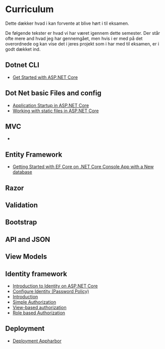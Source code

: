 # Curriculum
Dette dækker hvad i kan forvente at blive hørt i til eksamen.

De følgende tekster er hvad vi har været igennem dette semester. Der står ofte mere and hvad jeg har gennemgået, men hvis i er med på det overordnede og kan vise det i jeres projekt som i har med til eksamen, er i godt dækket ind.

## Dotnet CLI
* [Get Started with ASP.NET Core](https://docs.microsoft.com/en-us/aspnet/core/getting-started)

## Dot Net basic Files and config
* [Application Startup in ASP.NET Core](https://docs.microsoft.com/en-us/aspnet/core/fundamentals/startup)
* [Working with static files in ASP.NET Core](https://docs.microsoft.com/en-us/aspnet/core/fundamentals/static-files)

## MVC
* []()

## Entity Framework
* [Getting Started with EF Core on .NET Core Console App with a New database](https://docs.microsoft.com/en-us/ef/core/get-started/netcore/new-db-sqlite)

## Razor

## Validation

## Bootstrap

## API and JSON

## View Models

## Identity framework
* [Introduction to Identity on ASP.NET Core](https://docs.microsoft.com/en-us/aspnet/core/security/authentication/identity?tabs=visual-studio%2Caspnetcore2x)
* [Configure Identity (Password Policy)](https://docs.microsoft.com/en-us/aspnet/core/security/authentication/identity-configuration?tabs=aspnetcore2x)
* [Introduction](https://docs.microsoft.com/en-us/aspnet/core/security/authorization/introduction)
* [Simple Authorization](https://docs.microsoft.com/en-us/aspnet/core/security/authorization/simple)
* [View-based authorization](https://docs.microsoft.com/en-us/aspnet/core/security/authorization/views?tabs=aspnetcore2x)
* [Role based Authorization](https://docs.microsoft.com/en-us/aspnet/core/security/authorization/roles)

## Deployment
* [Deployment Appharbor](https://github.com/ElectiveAspNet/09_deployment/blob/master/README.md?id=sfjdfjsld485odgfhgksdjhgskfjh)
